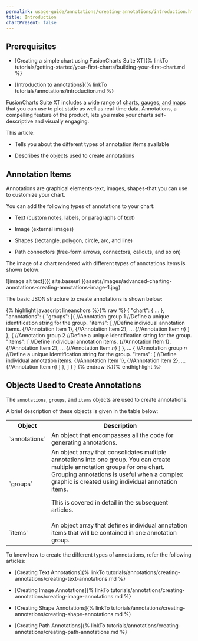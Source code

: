 ```yaml
---
permalink: usage-guide/annotations/creating-annotations/introduction.html
title: Introduction
chartPresent: false
---
```


## Prerequisites

* [Creating a simple chart using FusionCharts Suite XT]{% linkTo tutorials/getting-started/your-first-charts/building-your-first-chart.md %}

* [Introduction to annotations]{% linkTo tutorials/annotations/introduction.md %}

FusionCharts Suite XT includes a wide range of [charts, gauges, and maps](http://www.fusioncharts.com/charts/) that you can use to plot static as well as real-time data. Annotations, a compelling feature of the product, lets you make your charts self-descriptive and visually engaging.

This article:

* Tells you about the different types of annotation items available

* Describes the objects used to create annotations

## Annotation Items

Annotations are graphical elements-text, images, shapes-that you can use to customize your chart.

You can add the following types of annotations to your chart:

* Text (custom notes, labels, or paragraphs of text)

* Image (external images)

* Shapes (rectangle, polygon, circle, arc, and line)

* Path connectors (free-form arrows, connectors, callouts, and so on)

The image of a chart rendered with different types of annotations items is shown below:

![image alt text]({{ site.baseurl }}assets/images/advanced-charting-annotations-creating-annotations-image-1.jpg)

The basic JSON structure to create annotations is shown below:

{% highlight javascript lineanchors %}{% raw %}
{
    "chart": {
        ...
    },
    "annotations": {
        "groups": [{
        		//Annotation group 1
            	//Define a unique identification string for the group.
                "items": [
                	//Define individual annotation items.
                    {//Annotation Item 1},
                    {//Annotation Item 2},
                    ...
                    {//Annotation Item *n*}
                ]
            }, {
            	//Annotation group 2
            	//Define a unique identification string for the group.
                "items": [
                	//Define individual annotation items.
                	{//Annotation Item 1},
                	{//Annotation Item 2},
                	...
                    {//Annotation Item *n*}
                ]
            },
            ...
             {
            	//Annotation group *n*
            	//Define a unique identification string for the group.
                "items": [
                	//Define individual annotation items.
                    {//Annotation Item 1},
                    {//Annotation Item 2},
                    ...
                    {//Annotation Item *n*}
                ]
            },
        ]
    }
}
{% endraw %}{% endhighlight %}

## Objects Used to Create Annotations

The `annotations`, `groups`, and `items` objects are used to create annotations.

A brief description of these objects is given in the table below:

<table>
  <tr>
    <th>Object</th>
    <th>Description</th>
  </tr>
  <tr>
    <td>`annotations`</td>
    <td>An object that encompasses all the code for generating annotations.</td>
  </tr>
  <tr>
    <td>`groups`</td>
    <td>An object array that consolidates multiple annotations into one group. You can create multiple annotation groups for one chart. Grouping annotations is useful when a complex graphic is created using individual annotation items.

This is covered in detail in the subsequent articles.</td>
  </tr>
  <tr>
    <td>`items`</td>
    <td>An object array that defines individual annotation items that will be contained in one annotation group.</td>
  </tr>
</table>


To know how to create the different types of annotations, refer the following articles:

* [Creating Text Annotations]{% linkTo tutorials/annotations/creating-annotations/creating-text-annotations.md %}

* [Creating Image Annotations]{% linkTo tutorials/annotations/creating-annotations/creating-image-annotations.md %}

* [Creating Shape Annotations]{% linkTo tutorials/annotations/creating-annotations/creating-shape-annotations.md %}

* [Creating Path Annotations]{% linkTo tutorials/annotations/creating-annotations/creating-path-annotations.md %}

